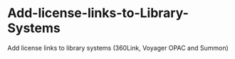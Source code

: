 Add-license-links-to-Library-Systems
====================================

Add license links to library systems (360Link, Voyager OPAC and Summon)
